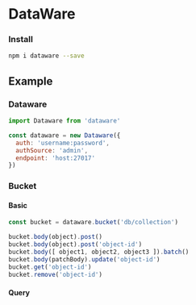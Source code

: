 # DataWare

### Install

```bash
npm i dataware --save
```

## Example

### Dataware

```js
import Dataware from 'dataware'

const dataware = new Dataware({
  auth: 'username:password',
  authSource: 'admin',
  endpoint: 'host:27017'
})
```

### Bucket

#### Basic

```js
const bucket = dataware.bucket('db/collection')

bucket.body(object).post()
bucket.body(object).post('object-id')
bucket.body([ object1, object2, object3 ]).batch()
bucket.body(patchBody).update('object-id')
bucket.get('object-id')
bucket.remove('object-id')
```

#### Query

```js

```